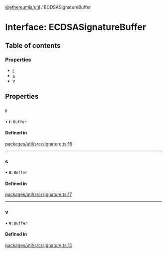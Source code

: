 [@ethereumjs/util](../README.md) / ECDSASignatureBuffer

# Interface: ECDSASignatureBuffer

## Table of contents

### Properties

- [r](ECDSASignatureBuffer.md#r)
- [s](ECDSASignatureBuffer.md#s)
- [v](ECDSASignatureBuffer.md#v)

## Properties

### r

• **r**: `Buffer`

#### Defined in

[packages/util/src/signature.ts:16](https://github.com/ethereumjs/ethereumjs-monorepo/blob/master/packages/util/src/signature.ts#L16)

---

### s

• **s**: `Buffer`

#### Defined in

[packages/util/src/signature.ts:17](https://github.com/ethereumjs/ethereumjs-monorepo/blob/master/packages/util/src/signature.ts#L17)

---

### v

• **v**: `Buffer`

#### Defined in

[packages/util/src/signature.ts:15](https://github.com/ethereumjs/ethereumjs-monorepo/blob/master/packages/util/src/signature.ts#L15)
